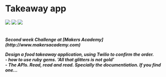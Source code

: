 Takeaway app
=====
<div>
<img src = https://img.shields.io/badge/%20-GitHub-orange.svg>
<img src = https://img.shields.io/badge/%20-Ruby-blue.svg>
<img src = https://img.shields.io/badge/%20-RSpec-red.svg>
</div>
<br>

<h5> Second week Challenge at [Makers Academy](http://www.makersacademy.com)

Design a food takeaway application, using Twilio to confirm the order.<br>
    - how to use ruby gems. 'All that glitters is not gold'<br>
    - The APIs.  Read, read and read. Specially the documentiation. If you find one...
